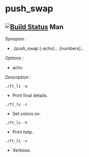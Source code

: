 push_swap
============
[![Build Status](https://travis-ci.org/Vallium/push_swap_42.svg)](https://travis-ci.org/Vallium/push_swap_42)
Man
--------
*Synopsis :*
* ./push_swap [-achv]... [numbers]...

*Options :*
* achv

*Description :*

`./ft_ls -a`
* Print final details.

`./ft_ls -c`
* Set colors on.

`./ft_ls -h`
* Print help.

`./ft_ls -v`
* Verbose.
